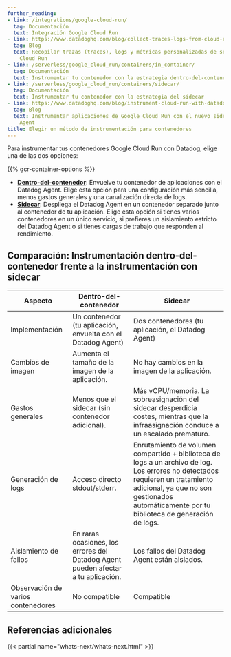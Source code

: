 ```yaml
---
further_reading:
- link: /integrations/google-cloud-run/
  tag: Documentación
  text: Integración Google Cloud Run
- link: https://www.datadoghq.com/blog/collect-traces-logs-from-cloud-run-with-datadog/
  tag: Blog
  text: Recopilar trazas (traces), logs y métricas personalizadas de servicios de
    Cloud Run
- link: /serverless/google_cloud_run/containers/in_container/
  tag: Documentación
  text: Instrumentar tu contenedor con la estrategia dentro-del-contenedor
- link: /serverless/google_cloud_run/containers/sidecar/
  tag: Documentación
  text: Instrumentar tu contenedor con la estrategia del sidecar
- link: https://www.datadoghq.com/blog/instrument-cloud-run-with-datadog-sidecar/
  tag: Blog
  text: Instrumentar aplicaciones de Google Cloud Run con el nuevo sidecar del Datadog
    Agent
title: Elegir un método de instrumentación para contenedores
---
```


Para instrumentar tus contenedores Google Cloud Run con Datadog, elige una de las dos opciones:

{{% gcr-container-options %}}

- [**Dentro-del-contenedor**][1]: Envuelve tu contenedor de aplicaciones con el Datadog Agent. Elige esta opción para una configuración más sencilla, menos gastos generales y una canalización directa de logs.
- [**Sidecar**][2]: Despliega el Datadog Agent en un contenedor separado junto al contenedor de tu aplicación. Elige esta opción si tienes varios contenedores en un único servicio, si prefieres un aislamiento estricto del Datadog Agent o si tienes cargas de trabajo que responden al rendimiento.

## Comparación: Instrumentación dentro-del-contenedor frente a la instrumentación con sidecar

| Aspecto                        | Dentro-del-contenedor                                               | Sidecar                                                                                                                                                      |
|-------------------------------|----------------------------------------------------------|--------------------------------------------------------------------------------------------------------------------------------------------------------------|
| Implementación                    | Un contenedor (tu aplicación, envuelta con el Datadog Agent) | Dos contenedores (tu aplicación, el Datadog Agent)                                                                                                                    |
| Cambios de imagen                 | Aumenta el tamaño de la imagen de la aplicación.                                | No hay cambios en la imagen de la aplicación.                                                                                                                                      |
| Gastos generales                 | Menos que el sidecar (sin contenedor adicional).                  | Más vCPU/memoria. La sobreasignación del sidecar desperdicia costes, mientras que la infraasignación conduce a un escalado prematuro.                                                       |
| Generación de logs                       | Acceso directo stdout/stderr.                             | Enrutamiento de volumen compartido + biblioteca de logs a un archivo de log. Los errores no detectados requieren un tratamiento adicional, ya que no son gestionados automáticamente por tu biblioteca de generación de logs. |
| Aislamiento de fallos             | En raras ocasiones, los errores del Datadog Agent pueden afectar a tu aplicación.   | Los fallos del Datadog Agent están aislados.                                                                                                                           |
| Observación de varios contenedores | No compatible                                            | Compatible                                                                                                                                                    |


## Referencias adicionales

{{< partial name="whats-next/whats-next.html" >}}

[1]: /es/serverless/google_cloud_run/containers/in_container
[2]: /es/serverless/google_cloud_run/containers/sidecar